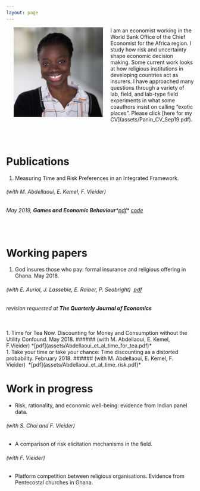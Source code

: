 ```yaml
---
layout: page
---
```



<img align="left" width="240" height="240" src="assets/ammapanin.jpg" style="margin: 0px 20px">
I am an economist working in the World Bank Office of the Chief
Economist for the Africa region. I study how risk and
uncertainty shape economic decision making. Some current work looks at
how religious institutions in developing countries act as insurers. I
have approached many questions through a variety of lab, field, and
lab-type field experiments in what some coauthors insist on calling
“exotic places”. Please click [here for my CV](assets/Panin_CV_Sep19.pdf).

<br><br>

# Publications

1. Measuring Time and Risk Preferences in an Integrated
   Framework.
###### (with M. Abdellaoui, E. Kemel, F. Vieider) &nbsp;
###### May 2019, **Games and Economic Behaviour***[pdf](assets/Abdellaoui_et_al_integrated_time.pdf)* *[code](https://osf.io/9hfcg/)*&nbsp;

<br>

# Working papers
1. God insures those who pay: formal insurance and religious offering
in Ghana. May 2018.
###### (with E. Auriol, J. Lassebie, E. Raiber, P. Seabright) &nbsp;*[pdf](assets/Auriol_et_al_God_insures.pdf)*&nbsp;
###### revision requested at **The Quarterly Journal of Economics**
<br>
1. Time for Tea Now. Discounting for Money and Consumption without the Utility Confound. May 2018.
###### (with M. Abdellaoui, E. Kemel, F.Vieider)&nbsp;*[pdf](assets/Abdellaoui_et_al_time_for_tea.pdf)*
<br>
1. Take your time or take your chance: Time discounting as a distorted probability. February 2018.
###### (with M. Abdellaoui, E. Kemel, F. Vieider) &nbsp;*[pdf](assets/Abdellaoui_et_al_time_risk.pdf)*




# Work in progress

* Risk, rationality, and economic well-being: evidence from Indian
panel data.
###### (with S. Choi and F. Vieider)

* A comparison of risk elicitation mechanisms in the field.
###### (with F. Vieider)

* Platform competition between religious organisations. Evidence from
  Pentecostal churches in Ghana.
